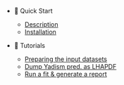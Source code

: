 <!-- docs/_sidebar.md -->

* :bookmark_tabs: Quick Start

  * [Description](README.md)
  * [Installation](install.md)

* :rocket: Tutorials

  * [Preparing the input datasets](prefit.md)
  * [Dump Yadism pred. as LHAPDF](yadism.md)
  * [Run a fit & generate a report](runfit.md)
